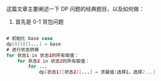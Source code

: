 
这篇文章主要阐述一下 DP 问题的经典题目，以及如何做：

1. 首先是 0-1 背包问题

```java

# 初始化 base case
dp[0][0][...] = base
# 进行状态转移
for 状态1 in 状态1的所有取值：
    for 状态2 in 状态2的所有取值：
        for ...
            dp[状态1][状态2][...] = 求最值(选择1，选择2...)

```